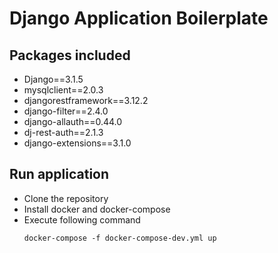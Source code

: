 # Django Application Boilerplate

## Packages included
* Django==3.1.5
* mysqlclient==2.0.3
* djangorestframework==3.12.2
* django-filter==2.4.0
* django-allauth==0.44.0
* dj-rest-auth==2.1.3
* django-extensions==3.1.0

## Run application

* Clone the repository
* Install docker and docker-compose
* Execute following command
  ```
  docker-compose -f docker-compose-dev.yml up 
  ```